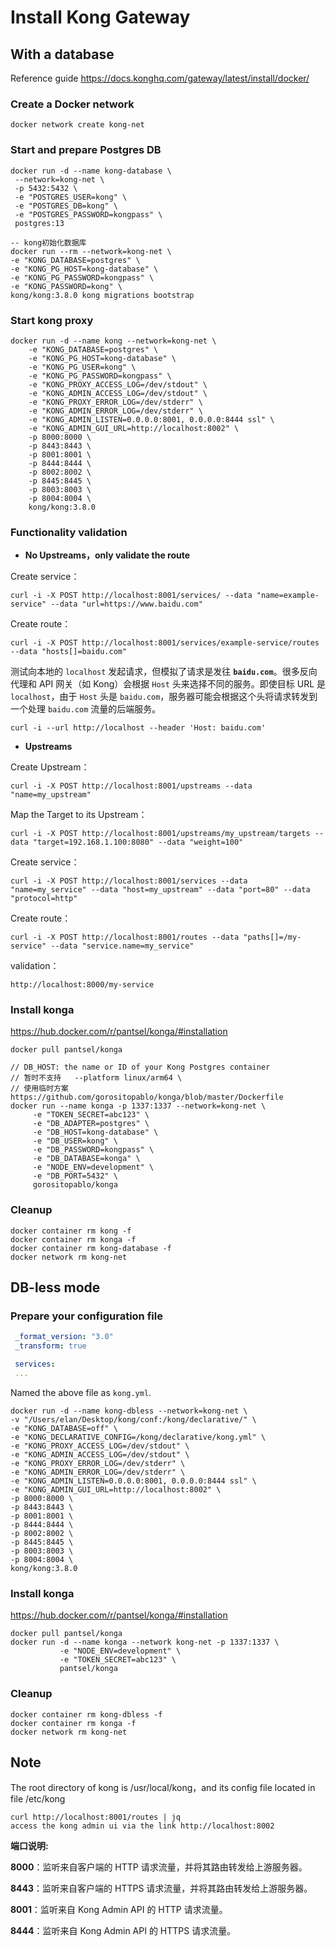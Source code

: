 # Install Kong Gateway

## With a database

Reference guide https://docs.konghq.com/gateway/latest/install/docker/

### Create a Docker network

```
docker network create kong-net
```


### Start and prepare Postgres DB

```
docker run -d --name kong-database \
 --network=kong-net \
 -p 5432:5432 \
 -e "POSTGRES_USER=kong" \
 -e "POSTGRES_DB=kong" \
 -e "POSTGRES_PASSWORD=kongpass" \
 postgres:13

-- kong初始化数据库
docker run --rm --network=kong-net \
-e "KONG_DATABASE=postgres" \
-e "KONG_PG_HOST=kong-database" \
-e "KONG_PG_PASSWORD=kongpass" \
-e "KONG_PASSWORD=kong" \
kong/kong:3.8.0 kong migrations bootstrap
```

### Start kong proxy

```
docker run -d --name kong --network=kong-net \
    -e "KONG_DATABASE=postgres" \
    -e "KONG_PG_HOST=kong-database" \
    -e "KONG_PG_USER=kong" \
    -e "KONG_PG_PASSWORD=kongpass" \
    -e "KONG_PROXY_ACCESS_LOG=/dev/stdout" \
    -e "KONG_ADMIN_ACCESS_LOG=/dev/stdout" \
    -e "KONG_PROXY_ERROR_LOG=/dev/stderr" \
    -e "KONG_ADMIN_ERROR_LOG=/dev/stderr" \
    -e "KONG_ADMIN_LISTEN=0.0.0.0:8001, 0.0.0.0:8444 ssl" \
    -e "KONG_ADMIN_GUI_URL=http://localhost:8002" \
    -p 8000:8000 \
    -p 8443:8443 \
    -p 8001:8001 \
    -p 8444:8444 \
    -p 8002:8002 \
    -p 8445:8445 \
    -p 8003:8003 \
    -p 8004:8004 \
    kong/kong:3.8.0
```

### Functionality validation

- **No Upstreams，only validate the route**

Create service：

```
curl -i -X POST http://localhost:8001/services/ --data "name=example-service" --data "url=https://www.baidu.com" 
```

Create route：

```
curl -i -X POST http://localhost:8001/services/example-service/routes --data "hosts[]=baidu.com"
```

测试向本地的 `localhost` 发起请求，但模拟了请求是发往 **`baidu.com`**。很多反向代理和 API 网关（如 Kong）会根据 `Host` 头来选择不同的服务。即使目标 URL 是 `localhost`，由于 `Host` 头是 `baidu.com`，服务器可能会根据这个头将请求转发到一个处理 `baidu.com` 流量的后端服务。

```
curl -i --url http://localhost --header 'Host: baidu.com'
```

* **Upstreams**

Create Upstream：

```
curl -i -X POST http://localhost:8001/upstreams --data "name=my_upstream"
```

Map the Target to its Upstream：

```
curl -i -X POST http://localhost:8001/upstreams/my_upstream/targets --data "target=192.168.1.100:8080" --data "weight=100"
```

Create service：

```
curl -i -X POST http://localhost:8001/services --data "name=my_service" --data "host=my_upstream" --data "port=80" --data "protocol=http"
```

Create route：

```
curl -i -X POST http://localhost:8001/routes --data "paths[]=/my-service" --data "service.name=my_service"
```

validation：

```
http://localhost:8000/my-service
```

###  Install konga

https://hub.docker.com/r/pantsel/konga/#installation

```
docker pull pantsel/konga

// DB_HOST: the name or ID of your Kong Postgres container
// 暂时不支持   --platform linux/arm64 \
// 使用临时方案 https://github.com/gorositopablo/konga/blob/master/Dockerfile
docker run --name konga -p 1337:1337 --network=kong-net \
     -e "TOKEN_SECRET=abc123" \
     -e "DB_ADAPTER=postgres" \
     -e "DB_HOST=kong-database" \
     -e "DB_USER=kong" \
     -e "DB_PASSWORD=kongpass" \
     -e "DB_DATABASE=konga" \
     -e "NODE_ENV=development" \
     -e "DB_PORT=5432" \
     gorositopablo/konga
```

### Cleanup 

```
docker container rm kong -f
docker container rm konga -f
docker container rm kong-database -f
docker network rm kong-net
```


## DB-less mode

### Prepare your configuration file

```yaml
 _format_version: "3.0"
 _transform: true

 services:
 ...
```

Named the above file as `kong.yml`.

```
docker run -d --name kong-dbless --network=kong-net \
-v "/Users/elan/Desktop/kong/conf:/kong/declarative/" \
-e "KONG_DATABASE=off" \
-e "KONG_DECLARATIVE_CONFIG=/kong/declarative/kong.yml" \
-e "KONG_PROXY_ACCESS_LOG=/dev/stdout" \
-e "KONG_ADMIN_ACCESS_LOG=/dev/stdout" \
-e "KONG_PROXY_ERROR_LOG=/dev/stderr" \
-e "KONG_ADMIN_ERROR_LOG=/dev/stderr" \
-e "KONG_ADMIN_LISTEN=0.0.0.0:8001, 0.0.0.0:8444 ssl" \
-e "KONG_ADMIN_GUI_URL=http://localhost:8002" \
-p 8000:8000 \
-p 8443:8443 \
-p 8001:8001 \
-p 8444:8444 \
-p 8002:8002 \
-p 8445:8445 \
-p 8003:8003 \
-p 8004:8004 \
kong/kong:3.8.0
```

###  Install konga

https://hub.docker.com/r/pantsel/konga/#installation

```
docker pull pantsel/konga
docker run -d --name konga --network kong-net -p 1337:1337 \
           -e "NODE_ENV=development" \
           -e "TOKEN_SECRET=abc123" \
           pantsel/konga
```

### Cleanup 

```
docker container rm kong-dbless -f
docker container rm konga -f
docker network rm kong-net
```

## Note

The root directory of kong is /usr/local/kong，and its config file located in file /etc/kong

```
curl http://localhost:8001/routes | jq
access the kong admin ui via the link http://localhost:8002
```

**端口说明:**

**8000**：监听来自客户端的 HTTP 请求流量，并将其路由转发给上游服务器。

**8443**：监听来自客户端的 HTTPS 请求流量，并将其路由转发给上游服务器。

**8001**：监听来自 Kong Admin API 的 HTTP 请求流量。

**8444**：监听来自 Kong Admin API 的 HTTPS 请求流量。

